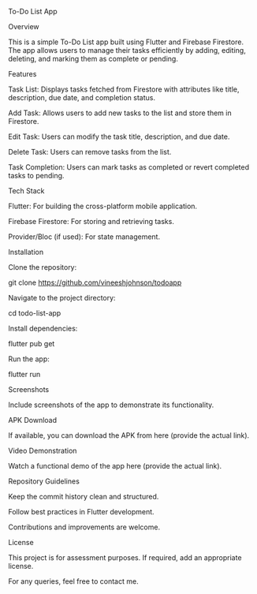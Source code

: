 To-Do List App

Overview

This is a simple To-Do List app built using Flutter and Firebase Firestore. The app allows users to manage their tasks efficiently by adding, editing, deleting, and marking them as complete or pending.

Features

Task List: Displays tasks fetched from Firestore with attributes like title, description, due date, and completion status.

Add Task: Allows users to add new tasks to the list and store them in Firestore.

Edit Task: Users can modify the task title, description, and due date.

Delete Task: Users can remove tasks from the list.

Task Completion: Users can mark tasks as completed or revert completed tasks to pending.

Tech Stack

Flutter: For building the cross-platform mobile application.

Firebase Firestore: For storing and retrieving tasks.

Provider/Bloc (if used): For state management.

Installation

Clone the repository:

git clone https://github.com/vineeshjohnson/todoapp

Navigate to the project directory:

cd todo-list-app

Install dependencies:

flutter pub get

Run the app:

flutter run

Screenshots

Include screenshots of the app to demonstrate its functionality.

APK Download

If available, you can download the APK from here (provide the actual link).

Video Demonstration

Watch a functional demo of the app here (provide the actual link).

Repository Guidelines

Keep the commit history clean and structured.

Follow best practices in Flutter development.

Contributions and improvements are welcome.

License

This project is for assessment purposes. If required, add an appropriate license.

For any queries, feel free to contact me.

